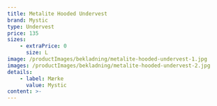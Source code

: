 ```yaml
---
title: Metalite Hooded Undervest
brand: Mystic
type: Undervest
price: 135
sizes:
    - extraPrice: 0
      size: L
image: /productImages/bekladning/metalite-hooded-undervest-1.jpg
images: /productImages/bekladning/metalite-hooded-undervest-2.jpg
details:
    - label: Mærke
      value: Mystic
content: >-
---
```

